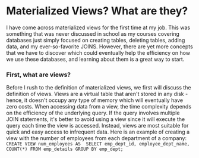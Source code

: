 # Materialized Views? What are they?

I have come across materialized views for the first time at my job. This was something that was never discussed in school as my courses covering databases just simply focused on creating tables, deleting tables, adding data, and my ever-so-favorite JOINS. However, there are yet more concepts that we have to discover which could eventually help the efficiency on how we use these databases, and learning about them is a great way to start.

### First, what are views?

Before I rush to the definition of materialized views, we first will discuss the definition of views. Views are a virtual table that aren't stored in any disk - hence, it doesn't occupy any type of memory which will eventually have zero costs. When accessing data from a view, the time complexity depends on the efficiency of the underlying query. If the query involves multiple JOIN statements, it's better to avoid using a view since it will execute the query each time the view is accessed. Instead, views are most suitable for quick and easy access to infrequent data. Here is an example of creating a view with the number of employees from each department of a company:
`    CREATE VIEW num_employees AS 
    SELECT emp_dept_id, employee_dept_name, COUNT(*)
    FROM emp_details
    GROUP BY emp_dept;`
